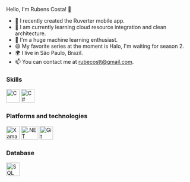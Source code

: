 Hello, I'm Rubens Costa! 👋

- 🚀 I recently created the Ruverter mobile app.
- 🌱 I am currently learning cloud resource integration and clean architecture.
- 🤖 I'm a huge machine learning enthusiast.
- 😄 My favorite series at the moment is Halo, I'm waiting for season 2.
- 🌍 I live in São Paulo, Brazil.
- 📫 You can contact me at rubecostt@gmail.com.

### Skills
  
<p align="left">
<a href="https://docs.microsoft.com/en-us/cpp/?view=msvc-170" target="_blank" rel="noreferrer"><img src="https://raw.githubusercontent.com/danielcranney/readme-generator/main/public/icons/skills/c-colored.svg" width="36" height="36" alt="C" /></a>
<a href="https://learn.microsoft.com/pt-br/dotnet/csharp/" target="_blank" rel="noreferrer"><img src="https://raw.githubusercontent.com/danielcranney/readme-generator/main/public/icons/skills/csharp-colored.svg" width="36" height="36" alt="C#" /></a>
</p>

### Platforms and technologies

<p>
  <a href="https://learn.microsoft.com/pt-br/xamarin/" target="_blank" rel="noreferrer"><img src="https://cdn.jsdelivr.net/gh/devicons/devicon/icons/xamarin/xamarin-original.svg" width="36" height="36" alt="Xamarin Forms" /></a>
  <a href="https://learn.microsoft.com/pt-br/dotnet/" target="_blank" rel="noreferrer"><img src="https://cdn.jsdelivr.net/gh/devicons/devicon/icons/dot-net/dot-net-plain.svg" width="46" height="36" alt=".NET" /></a>
<a href="https://git-scm.com/doc" target="_blank" rel="noreferrer"><img src="https://cdn.jsdelivr.net/gh/devicons/devicon/icons/git/git-original.svg" width="36" height="36" alt="Git" /></a>
</p>

### Database

<p>
<a href="https://learn.microsoft.com/pt-br/sql/?view=sql-server-ver16" target="_blank" rel="noreferrer"><img src="https://img.icons8.com/?size=512&id=laYYF3dV0Iew&format=png" width="36" height="36" alt="SQL server" /></a>
</p>
